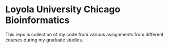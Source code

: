 # Loyola University Chicago Bioinformatics
This repo is collection of my code from various assignments from different courses during my graduate studies.
